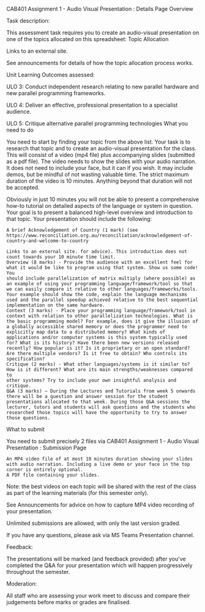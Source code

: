
CAB401 Assignment 1 - Audio Visual Presentation : Details Page
Overview

Task description:

This assessment task requires you to create an audio-visual presentation on one of the topics allocated on this spreadsheet: Topic Allocation

Links to an external site.

See announcements for details of how the topic allocation  process works.

Unit Learning Outcomes assessed:

ULO 3: Conduct independent research relating to new parallel hardware and new parallel programming frameworks.

ULO 4: Deliver an effective, professional presentation to a specialist audience.

ULO 5:  Critique alternative parallel programming technologies
What you need to do

You need to start by finding your topic from the above list. Your task is to research that topic and to create an audio-visual presentation for the class. This will consist of a video (mp4 file) plus accompanying slides (submitted as a pdf file). The video needs to show the slides with your audio narration. It does not need to include your face, but it can if you wish. It may include demos, but be mindful of not wasting valuable time. The strict maximum duration of the video is 10 minutes. Anything beyond that duration will not be accepted.

Obviously in just 10 minutes you will not be able to present a comprehensive how-to tutorial on detailed aspects of the language or system in question. Your goal is to present a balanced high-level overview and introduction to that topic. Your presentation should include the following:

    A brief Acknowledgement of Country (1 mark) (see https://www.reconciliation.org.au/reconciliation/acknowledgement-of-country-and-welcome-to-country 

    Links to an external site. for advice). This introduction does not count towards your 10 minute time limit.
    Overview (8 marks) - Provide the audience with an excellent feel for what it would be like to program using that system. Show us some code! You
    should include parallelization of matrix multiply (where possible) as an example of using your programming language/framework/tool so that we can easily compare it relative to other languages/frameworks/tools. Your example should show the code, explain the language mechanisms used and the parallel speedup achieved relative to the best sequential implementation on the same hardware.
    Context (3 marks) - Place your programming language/framework/tool in context with relation to other parallelization technologies. What is the basic programming model? For example, does it give the illusion of a globally accessible shared memory or does the programmer need to explicitly map data to a distributed memory? What kinds of applications and/or computer systems is this system typically used for? What is its history? Have there been new versions released recently? How popular is it? Is it proprietary or an open standard? Are there multiple vendors? Is it free to obtain? Who controls its specification?
    Critique (2 marks) - What other languages/systems is it similar to? How is it different? What are its main strengths/weaknesses compared to
    other systems? Try to include your own insightful analysis and critique.
    Q&A (3 marks) – During the Lectures and Tutorials from week 5 onwards there will be a question and answer session for the student presentations allocated to that week. During those Q&A sessions the lecturer, tutors and students will ask questions and the students who researched those topics will have the opportunity to try to answer those questions.

 
What to submit

You need to submit precisely 2 files via CAB401 Assignment 1 - Audio Visual Presentation : Submission Page

    An MP4 video file of at most 10 minutes duration showing your slides with audio narration. Including a live demo or your face in the top corner is entirely optional.
    A PDF file containing your slides. 

Note: the best videos on each topic will be shared with the rest of the class as part of the learning materials (for this semester only). 

See Announcements for advice on how to capture MP4 video recording of your presentation.

Unlimited submissions are allowed, with only the last version graded. 

If you have any questions, please ask via MS Teams Presentation channel.

Feedback:

The presentations will be marked (and feedback provided) after you've completed the Q&A for your presentation which will happen progressively throughout the semester.

Moderation:

All staff who are assessing your work meet to discuss and compare their judgements before marks or grades are finalised.
